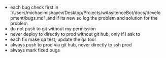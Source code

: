 - each bug check first  in '/Users/michaelmishayev/Desktop/Projects/wAssitenceBot/docs/development/bugs.md' ,and if its new so log  the problem and solution for the problem
- do not push to git without my permission
- never deploy to directly to prod without git hub, only if i ask to
- each fix make qa test, update the qa tool
- always push to prod via git hub, never directly to ssh prod
- always mark fixed bugs